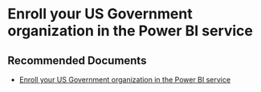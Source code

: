   <properties
	pageTitle="u.s. government tenant whitelisting"
	description="u.s. government tenant whitelisting"
	service="microsoft.PowerBIDedicated"
	resource="capacities"
	authors="pjfreitas"
	ms.author="pfreitas"	
	displayOrder="1010"
	selfHelpType="generic"
	supportTopicIds="32628166"
	productPesIds="16334"
	cloudEnvironments="public, MoonCake, fairfax" 
	articleId="a8104f96-97c6-e58e-5487-32d3e916f207"
/>

# Enroll your US Government organization in the Power BI service

## **Recommended Documents**

* [Enroll your US Government organization in the Power BI service](https://docs.microsoft.com/power-bi/service-govus-signup)

